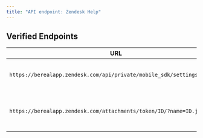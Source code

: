 ```yaml
---
title: "API endpoint: Zendesk Help"
---
```



## Verified Endpoints

| URL                                                                       | Use                                 |
|---------------------------------------------------------------------------|-------------------------------------|
| `https://berealapp.zendesk.com/api/private/mobile_sdk/settings/id.json`   | GET the settings of the user        |
| `https://berealapp.zendesk.com/attachments/token/ID/?name=ID.jpeg`        | GET the stored photo (help message) |
